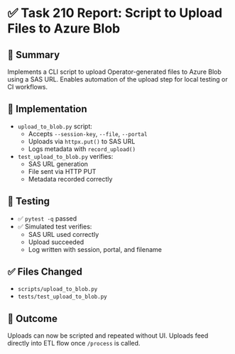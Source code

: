 # ✅ Task 210 Report: Script to Upload Files to Azure Blob

## 📄 Summary
Implements a CLI script to upload Operator-generated files to Azure Blob using a SAS URL. Enables automation of the upload step for local testing or CI workflows.

## 🔧 Implementation
- `upload_to_blob.py` script:
  - Accepts `--session-key`, `--file`, `--portal`
  - Uploads via `httpx.put()` to SAS URL
  - Logs metadata with `record_upload()`
- `test_upload_to_blob.py` verifies:
  - SAS URL generation
  - File sent via HTTP PUT
  - Metadata recorded correctly

## 🧪 Testing
- ✅ `pytest -q` passed
- ✅ Simulated test verifies:
  - SAS URL used correctly
  - Upload succeeded
  - Log written with session, portal, and filename

## ✅ Files Changed
- `scripts/upload_to_blob.py`
- `tests/test_upload_to_blob.py`

## 🏁 Outcome
Uploads can now be scripted and repeated without UI. Uploads feed directly into ETL flow once `/process` is called.